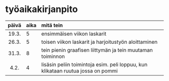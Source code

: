 # työaikakirjanpito

| päivä | aika | mitä tein  |
| :----:|:-----| :-----|
| 19.3. | 5    | ensimmäisen viikon laskarit |
| 26.3. | 5    | toisen viikon laskarit ja harjoitustyön aloittaminen |
| 31.3. | 8    | tein pienin graafisen liittymän ja tein muutaman toiminnon |
| 4.2. | 4    | lisäsin peliin toimintoja esim. peli loppuu, kun klikataan ruutua jossa on pommi |

